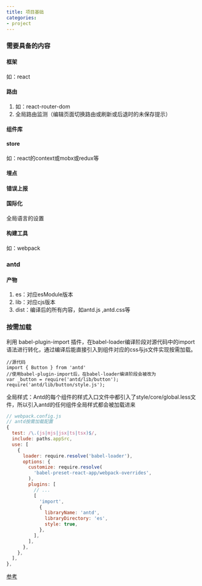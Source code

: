 ```yaml
---
title: 项目基础
categories: 
- project
---
```


### 需要具备的内容

#### 框架

如：react

#### 路由

1. 如：react-router-dom
2. 全局路由监测（编辑页面切换路由或刷新或后退时的未保存提示）

#### 组件库

#### store

如：react的context或mobx或redux等

#### 埋点

#### 错误上报

#### 国际化

全局语言的设置

#### 构建工具

如：webpack


### antd

#### 产物

1. es：对应esModule版本
2. lib：对应cjs版本
3. dist：编译后的所有内容，如antd.js ,antd.css等

### 按需加载

利用 babel-plugin-import 插件，在babel-loader编译阶段对源代码中的import语法进行转化，通过编译后能直接引入到组件对应的css与js文件实现按需加载。

```tsx
//源代码
import { Button } from 'antd'
//使用babel-plugin-import后，在babel-loader编译阶段会被改为
var _button = require('antd/lib/button');
require('antd/lib/button/style.js');
```

全局样式：Antd的每个组件的样式入口文件中都引入了style/core/global.less文件，所以引入antd的任何组件全局样式都会被加载进来

```js
// webpack.config.js
// antd按需加载配置
{
  test: /\.(js|mjs|jsx|ts|tsx)$/,
  include: paths.appSrc,
  use: [
    {
      loader: require.resolve('babel-loader'),
      options: {
        customize: require.resolve(
          'babel-preset-react-app/webpack-overrides',
        ),
        plugins: [
          // ...
          [
            'import',
            {
              libraryName: 'antd',
              libraryDirectory: 'es',
              style: true,
            },
          ],
        ],
      },
    },
  ],
},
```

[参考](https://juejin.cn/post/7007063477541928973)

